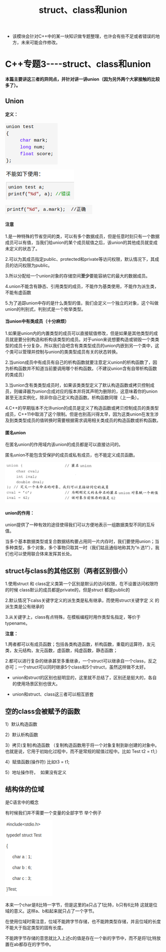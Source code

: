 ﻿---
layout: post
title:  "struct、class和union"
data: 星期日, 16. 二月 2020 03:04下午 
categories: C++
tags: 专题
---
* 该模块会针对C++中的某一块知识做专题整理，也许会有些不足或者错误的地方，未来可能会作修改。

# C++专题3----struct、class和union

#### 本篇主要讲这三者的异同点，并针对讲一讲union（因为另外两个大家接触的比较多了）。


## Union

#### 定义： 

![](https://github.com/LLLibra/LLLibra.github.io/raw/master/_posts/imgs/20200216-160016.png)

![](https://github.com/LLLibra/LLLibra.github.io/raw/master/_posts/imgs/20200216-160054.png)

![](https://github.com/LLLibra/LLLibra.github.io/raw/master/_posts/imgs/20200216-160105.png)

#### 注意

1.是一种特殊的节省空间的类，可以有多个数据成员，但是任意时刻只有一个数据成员可以有值，当我们给union的某个成员赋值之后，该union的其他成员就变成未定义的状态了。

2.可以为其成员指定public、protected和private等访问权限，默认情况下，其成员的访问权限为public。

3.所以分配给一个union对象的存储空间**至少**要能容纳它的最大的数据成员。

4.union不能含有静态、引用类型的成员，不能作为基类使用，不能作为派生类，不能有虚函数

5.为了追踪union中存的是什么类型的值，我们会定义一个独立的对象，这个叫做union的判别式，判别式是一个枚举类型。

#### 当union中有类成员（十分麻烦）
1.如果是union内的内置类型的成员可以直接赋值修改，但是如果是其他类型的成员就是要分别构造和析构该类型的成员。对于union来说想要构造或销毁一个类类型的成员十分复杂，所以我们会吧含有类类型成员的union内嵌到另一个类中，这个类可以管理并控制与union的类类型成员有关的状态转换。

2.当union成员中有成员有自己的析构函数就要注意定义union的析构函数了，因为析构函数并不知道当前要调用哪个析构函数。（不建议union含有自带析构函数的类成员）

3.当union含有类类型成员时，如果该类类型定义了默认构造函数或拷贝控制成员，则编译器为union合成对应的版本并将其声明为删除的，这意味着你的union甚至无法实例化，除非你自己定义构造函数。析构函数同理（上一条）。

4.C++的早期版本不允许union的成员是定义了构造函数或拷贝控制成员的类类型成员，C++11中取消了这个限制。但是也别高兴得太早，因为这类union在发生涉及到类类型成员的值转换时需要根据需求调用相关类成员的构造函数或析构函数。

#### 匿名union
在匿名union的作用域内该union的成员都是可以直接访问的。

匿名union不能包含受保护的成员或私有成员，也不能定义成员函数。

![](https://github.com/LLLibra/LLLibra.github.io/raw/master/_posts/imgs/20200216-154334.png)

#### union的作用： 

union提供了一种有效的途径使得我们可以方便地表示一组数据类型不同的互斥值。

当多个基本数据类型或复合数据结构要占用同一片内存时，我们要使用union；当多种类型，多个对象，多个事物只取其一时（我们姑且通俗地称其为“n 选1”），我们也可以使用联合体来发挥其长处。



## struct与class的其他区别（两者区别很小）

1.使用struct 和 class定义类第一个区别是默认的访问权限，在不设置访问权限符的时候 class默认的成员都是private的，但是struct 都是public的
    
 2.默认情况下calss关键字定义的派生类是私有继承，而使用struct关键字定 义  的派生类是公有继承的
  
3.从关键字上，class有点特殊，在模板编程时用作类型名指定，等价于typename。

 
**注意：**

1.两者都可以有成员函数；包括各类构造函数，析构函数，重载的运算符，友元类，友元结构，友元函数，虚函数，纯虚函数，静态函数；

 2.都可以进行复杂的继承甚至多重继承，一个struct可以继承自一个class，反之亦可；一个struct可以同时继承5个class和5个struct，虽然这样做不太好。
 
 * union和struct的区别也挺明显的，这里就不总结了，区别还是挺大的，各自的使用场景区别也很大。
 
 * union和struct、class这三者可以相互嵌套


## 空的class会被赋予的函数

1）默认构造函数

2）默认析构函数

3）拷贝(复制)构造函数  （复制构造函数用于将一个对象复制到新创建的对象中。也就是说，它用于初始化过程中，而不是常规的赋值过程中。比如 Test t2 = t1;）

4）赋值函数(操作符) 比如t3 = t1;

5）地址操作符，  如果没有定义

## 结构体的位域

是C语言中的概念

有时候我们并不需要一个变量的全部字节   举个例子

![](imgs/20200325-135127.png)

本来一个char是8比特一字节，但是这里的a只占了1比特，b只有6比特 这就是位域的意义。这样a、b和起来就只占了一个字节。

在使用位域时需注意，位域不能跨字节存储，也不能跨类型存储，并且位域的长度不能大于指定类型的固有长度。

不能跨字节存储的意思就比入上述c的值是存在一个新的字节中，而不是将1比特放置在ab都存在的字节中。
